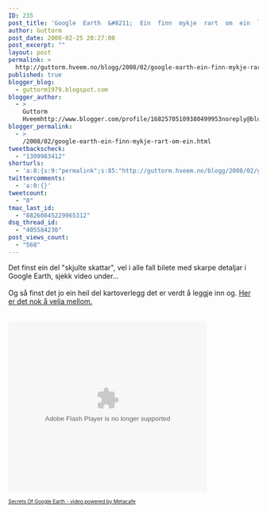 ```yaml
---
ID: 235
post_title: 'Google  Earth  &#8211;  Ein  finn  mykje  rart  om  ein  leitar&#8230;'
author: Guttorm
post_date: 2008-02-25 20:27:00
post_excerpt: ""
layout: post
permalink: >
  http://guttorm.hveem.no/blogg/2008/02/google-earth-ein-finn-mykje-rart-om-ein-leitar/
published: true
blogger_blog:
  - guttorm1979.blogspot.com
blogger_author:
  - >
    Guttorm
    Hveemhttp://www.blogger.com/profile/16825705109380499953noreply@blogger.com
blogger_permalink:
  - >
    /2008/02/google-earth-ein-finn-mykje-rart-om-ein.html
tweetbackscheck:
  - "1309983412"
shorturls:
  - 'a:8:{s:9:"permalink";s:85:"http://guttorm.hveem.no/blogg/2008/02/google-earth-ein-finn-mykje-rart-om-ein-leitar/";s:7:"tinyurl";s:25:"http://tinyurl.com/azxkau";s:4:"isgd";s:17:"http://is.gd/gVas";s:5:"bitly";s:18:"http://bit.ly/MrAG";s:5:"snipr";s:22:"http://snipr.com/aktph";s:5:"snurl";s:22:"http://snurl.com/aktph";s:7:"snipurl";s:24:"http://snipurl.com/aktph";s:4:"trim";s:17:"http://tr.im/by2b";}'
twittercomments:
  - 'a:0:{}'
tweetcount:
  - "0"
tmac_last_id:
  - "88260845229965312"
dsq_thread_id:
  - "405584230"
post_views_count:
  - "568"
---
```

<p>Det finst ein del "skjulte skattar", vel i alle fall bilete med skarpe detaljar i Google Earth, sjekk video under...<br /><br />Og så finst det jo ein heil del kartoverlegg det er verdt å leggje inn og. <a href="http://earth.google.com/ig/directory?pid=earth&synd=earth&cat=featured&hl=en&gl=no">Her er det nok å velja mellom.</a></p><br /><embed src="http://www.metacafe.com/fplayer/975366/secrets_of_google_earth.swf" width="400" height="345" wmode="transparent"  pluginspage="http://www.macromedia.com/go/getflashplayer" type="application/x-shockwave-flash"></embed><br/><font size="1"><br />    <a href="http://www.metacafe.com/watch/975366/secrets_of_google_earth/">Secrets Of Google Earth - video powered by Metacafe</a></font>
